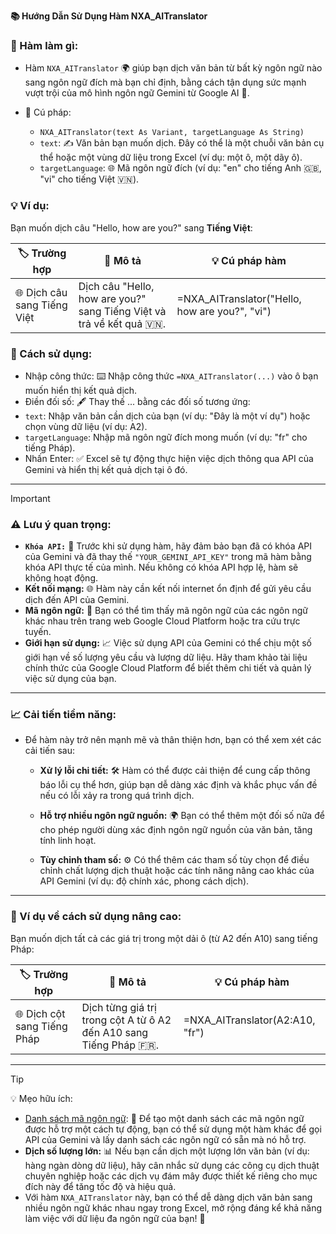 **📚 Hướng Dẫn Sử Dụng Hàm NXA_AITranslator**  

### 🎯 Hàm làm gì:  
- Hàm `NXA_AITranslator` 🌍 giúp bạn dịch văn bản từ bất kỳ ngôn ngữ nào sang ngôn ngữ đích mà bạn chỉ định, bằng cách tận dụng sức mạnh vượt trội của mô hình ngôn ngữ Gemini từ Google AI 🧠.  

- 📝 Cú pháp:  
  - `NXA_AITranslator(text As Variant, targetLanguage As String)`  
  - `text`: ✍️ Văn bản bạn muốn dịch. Đây có thể là một chuỗi văn bản cụ thể hoặc một vùng dữ liệu trong Excel (ví dụ: một ô, một dãy ô).  
  - `targetLanguage`: 🌐 Mã ngôn ngữ đích (ví dụ: "en" cho tiếng Anh 🇬🇧, "vi" cho tiếng Việt 🇻🇳).  

### 💡 Ví dụ:  
   Bạn muốn dịch câu "Hello, how are you?" sang **Tiếng Việt**:  

 | 🏷️ Trường hợp                           | 📝 Mô tả                                                                 | 💡 Cú pháp hàm                                      |
|---------------------------------------|-------------------------------------------------------------------------|---------------------------------------------------|
| 🌐 Dịch câu sang Tiếng Việt            | Dịch câu "Hello, how are you?" sang Tiếng Việt và trả về kết quả 🇻🇳.    | =NXA_AITranslator("Hello, how are you?", "vi")    |

### 🚀 Cách sử dụng:  
  - Nhập công thức: ⌨️ Nhập công thức `=NXA_AITranslator(...)` vào ô bạn muốn hiển thị kết quả dịch.  
  - Điền đối số: 🖋️ Thay thế ... bằng các đối số tương ứng:  
  - `text`: Nhập văn bản cần dịch của bạn (ví dụ: "Đây là một ví dụ") hoặc chọn vùng dữ liệu (ví dụ: A2).  
  - `targetLanguage`: Nhập mã ngôn ngữ đích mong muốn (ví dụ: "fr" cho tiếng Pháp).  
- Nhấn Enter: ✅ Excel sẽ tự động thực hiện việc dịch thông qua API của Gemini và hiển thị kết quả dịch tại ô đó.  

---

> [!IMPORTANT]
> ### ⚠️ Lưu ý quan trọng:  
>  - **`Khóa API:`** 🔑 Trước khi sử dụng hàm, hãy đảm bảo bạn đã có khóa API của Gemini và đã thay thế `"YOUR_GEMINI_API_KEY"` trong mã hàm bằng khóa API thực tế của mình. Nếu không có khóa API hợp lệ, hàm sẽ không hoạt động.  
> - **Kết nối mạng:** 🌐 Hàm này cần kết nối internet ổn định để gửi yêu cầu dịch đến API của Gemini.  
>  - **Mã ngôn ngữ:** 📖 Bạn có thể tìm thấy mã ngôn ngữ của các ngôn ngữ khác nhau trên trang web Google Cloud Platform hoặc tra cứu trực tuyến.  
>  - **Giới hạn sử dụng:** 📈 Việc sử dụng API của Gemini có thể chịu một số giới hạn về số lượng yêu cầu và lượng dữ liệu. Hãy tham khảo tài liệu chính thức của Google Cloud Platform để biết thêm chi tiết và quản lý việc sử dụng của bạn.  

---

### 📈 Cải tiến tiềm năng:  
  - Để hàm này trở nên mạnh mẽ và thân thiện hơn, bạn có thể xem xét các cải tiến sau:  

    - **Xử lý lỗi chi tiết:** 🛠️ Hàm có thể được cải thiện để cung cấp thông báo lỗi cụ thể hơn, giúp bạn dễ dàng xác định và khắc phục vấn đề nếu có lỗi xảy ra trong quá trình dịch.

    - **Hỗ trợ nhiều ngôn ngữ nguồn:** 🌍 Bạn có thể thêm một đối số nữa để cho phép người dùng xác định ngôn ngữ nguồn của văn bản, tăng tính linh hoạt.

    - **Tùy chỉnh tham số:** ⚙️ Có thể thêm các tham số tùy chọn để điều chỉnh chất lượng dịch thuật hoặc các tính năng nâng cao khác của API Gemini (ví dụ: độ chính xác, phong cách dịch).  

  ---

### 🌟 Ví dụ về cách sử dụng nâng cao:  

Bạn muốn dịch tất cả các giá trị trong một dải ô (từ A2 đến A10) sang tiếng Pháp:  

| 🏷️ Trường hợp                        | 📝 Mô tả                                                               | 💡 Cú pháp hàm                          |
|-------------------------------------|-----------------------------------------------------------------------|----------------------------------------|
| 🌐 Dịch cột sang Tiếng Pháp          | Dịch từng giá trị trong cột A từ ô A2 đến A10 sang Tiếng Pháp 🇫🇷.     | =NXA_AITranslator(A2:A10, "fr")        |

---

> [!TIP]
>💡 Mẹo hữu ích:  
>  - [Danh sách mã ngôn ngữ](http://www.lingoes.net/en/translator/langcode.htm): 📄 Để tạo một danh sách các mã ngôn ngữ được hỗ trợ một cách tự động, bạn có thể sử dụng một hàm khác để gọi API của Gemini và lấy danh sách các ngôn ngữ có sẵn mà nó hỗ trợ.  
>  - **Dịch số lượng lớn:** 📊 Nếu bạn cần dịch một lượng lớn văn bản (ví dụ: hàng ngàn dòng dữ liệu), hãy cân nhắc sử dụng các công cụ dịch thuật chuyên nghiệp hoặc các dịch vụ đám mây được thiết kế riêng cho mục đích này để tăng tốc độ và hiệu quả.  
>  - Với hàm `NXA_AITranslator` này, bạn có thể dễ dàng dịch văn bản sang nhiều ngôn ngữ khác nhau ngay trong Excel, mở rộng đáng kể khả năng làm việc với dữ liệu đa ngôn ngữ của bạn! 🚀
